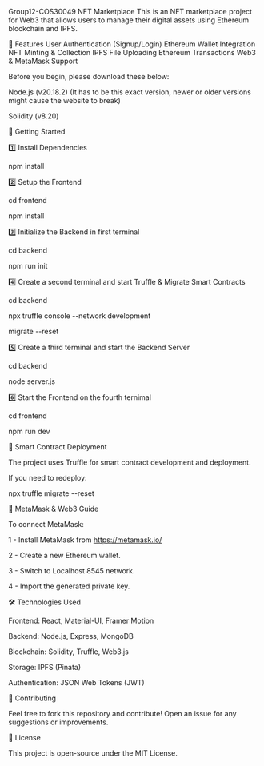 Group12-COS30049 NFT Marketplace
This is an NFT marketplace project for Web3 that allows users to manage their digital assets using Ethereum blockchain and IPFS.

📌 Features
User Authentication (Signup/Login)
Ethereum Wallet Integration
NFT Minting & Collection
IPFS File Uploading
Ethereum Transactions
Web3 & MetaMask Support

Before you begin, please download these below:

Node.js (v20.18.2) (It has to be this exact version, newer or older versions might cause the website to break)

Solidity (v8.20)

🚀 Getting Started

1️⃣ Install Dependencies

npm install

2️⃣ Setup the Frontend

cd frontend

npm install

3️⃣ Initialize the Backend in first terminal

cd backend

npm run init

4️⃣ Create a second terminal and start Truffle & Migrate Smart Contracts

cd backend

npx truffle console --network development

migrate --reset

5️⃣ Create a third terminal and start the Backend Server

cd backend

node server.js

6️⃣ Start the Frontend on the fourth ternimal

cd frontend

npm run dev

📜 Smart Contract Deployment

The project uses Truffle for smart contract development and deployment.

If you need to redeploy:

npx truffle migrate --reset

🔗 MetaMask & Web3 Guide

To connect MetaMask:

1 - Install MetaMask from https://metamask.io/

2 - Create a new Ethereum wallet.

3 - Switch to Localhost 8545 network.

4 - Import the generated private key.

🛠 Technologies Used

Frontend: React, Material-UI, Framer Motion

Backend: Node.js, Express, MongoDB

Blockchain: Solidity, Truffle, Web3.js

Storage: IPFS (Pinata)

Authentication: JSON Web Tokens (JWT)


📌 Contributing

Feel free to fork this repository and contribute! Open an issue for any suggestions or improvements.

📜 License

This project is open-source under the MIT License.
